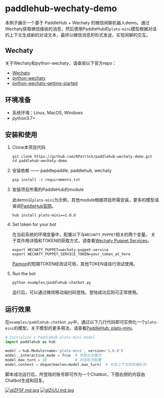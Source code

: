 # paddlehub-wechaty-demo

本例子展示一个基于 PaddleHub + Wechaty 的微信闲聊机器人demo。通过Wechaty获取微信接收的消息，然后使用PaddleHub的`plato-mini`模型根据对话的上下文生成新的对话文本，最终以微信消息的形式发送，实现闲聊的交互。

## Wechaty

关于Wechaty和python-wechaty，请查阅以下官方repo：
- [Wechaty](https://github.com/Wechaty/wechaty)
- [python-wechaty](https://github.com/wechaty/python-wechaty)
- [python-wechaty-getting-started](https://github.com/wechaty/python-wechaty-getting-started/blob/master/README.md)


## 环境准备

- 系统环境：Linux, MacOS, Windows
-  python3.7+


## 安装和使用

1. Clone本项目代码

   ```shell
   git clone https://github.com/KPatr1ck/paddlehub-wechaty-demo.git
   cd paddlehub-wechaty-demo
   ```

2. 安装依赖 —— paddlepaddle, paddlehub, wechaty

   ```shell
   pip install -r requirements.txt
   ```

3. 安装项目所需的PaddleHub的module

    此demo以`plato-mini`为示例，其他module根据项目所需安装，更多的模型请查阅[PaddleHub官网](https://www.paddlepaddle.org.cn/hublist)。
   ```shell
   hub install plato-mini==1.0.0
   ```

3. Set token for your bot

    在当前系统的环境变量中，配置以下与`WECHATY_PUPPET`相关的两个变量。
    关于其作用详情和TOKEN的获取方式，请查看[Wechaty Puppet Services](https://wechaty.js.org/docs/puppet-services/)。
    ```shell
    export WECHATY_PUPPET=wechaty-puppet-service
    export WECHATY_PUPPET_SERVICE_TOKEN=your_token_at_here
    ```
    
    [Paimon](https://wechaty.js.org/docs/puppet-services/paimon/)的短期TOKEN经测试可用，其他TOKEN请自行测试使用。

4. Run the bot

   ```shell
   python examples/paddlehub-chatbot.py
   ```
   运行后，可以通过微信移动端扫码登陆，登陆成功后则可正常使用。

## 运行效果

在`examples/paddlehub-chatbot.py`中，通过以下几行代码即可实例化一个`plato-mini`的模型，关于模型的更多用法，请查看[PaddleHub: plato-mini](https://www.paddlepaddle.org.cn/hubdetail?name=plato-mini&en_category=TextGeneration)。

```python
# Initialize a PaddleHub plato-mini model
import paddlehub as hub

model = hub.Module(name='plato-mini', version='1.0.0')
model._interactive_mode = True  # 开启交互模式
model.max_turn = 10             # 对话轮次配置
model.context = deque(maxlen=model.max_turn)  # 对话上下文的存储队列
```

脚本成功运行后，所登陆的账号即可作为一个Chatbot，下图右侧的内容由Chatbot生成和回复。

[![gIZF5F.md.jpg](https://z3.ax1x.com/2021/05/19/gIZF5F.md.jpg)](https://imgtu.com/i/gIZF5F)
[![gIZiUU.md.jpg](https://z3.ax1x.com/2021/05/19/gIZiUU.md.jpg)](https://imgtu.com/i/gIZiUU)
